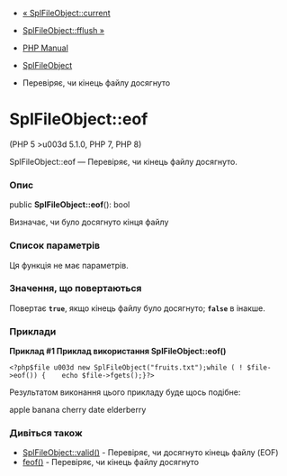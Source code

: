 - [« SplFileObject::current](splfileobject.current.md)
- [SplFileObject::fflush »](splfileobject.fflush.md)

- [PHP Manual](index.md)
- [SplFileObject](class.splfileobject.md)
- Перевіряє, чи кінець файлу досягнуто

# SplFileObject::eof

(PHP 5 \>u003d 5.1.0, PHP 7, PHP 8)

SplFileObject::eof — Перевіряє, чи кінець файлу досягнуто.

### Опис

public **SplFileObject::eof**(): bool

Визначає, чи було досягнуто кінця файлу

### Список параметрів

Ця функція не має параметрів.

### Значення, що повертаються

Повертає **`true`**, якщо кінець файлу було досягнуто; **`false`** в
інакше.

### Приклади

**Приклад #1 Приклад використання **SplFileObject::eof()****

` <?php$file u003d new SplFileObject("fruits.txt");while ( ! $file->eof()) {    echo $file->fgets();}?> `

Результатом виконання цього прикладу буде щось подібне:

apple
banana
cherry
date
elderberry

### Дивіться також

- [SplFileObject::valid()](splfileobject.valid.md) - Перевіряє,
чи досягнуто кінець файлу (EOF)
- [feof()](function.feof.md) - Перевіряє, чи кінець файлу досягнуто
